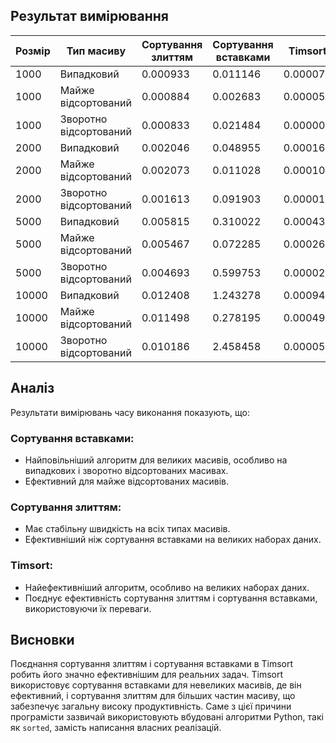 ## Результат вимірювання

| Розмір | Тип масиву              | Сортування злиттям | Сортування вставками | Timsort   |
|--------|-------------------------|--------------------|----------------------|-----------|
| 1000   | Випадковий              | 0.000933           | 0.011146             | 0.000079  |
| 1000   | Майже відсортований     | 0.000884           | 0.002683             | 0.000052  |
| 1000   | Зворотно відсортований  | 0.000833           | 0.021484             | 0.000007  |
| 2000   | Випадковий              | 0.002046           | 0.048955             | 0.000164  |
| 2000   | Майже відсортований     | 0.002073           | 0.011028             | 0.000103  |
| 2000   | Зворотно відсортований  | 0.001613           | 0.091903             | 0.000019  |
| 5000   | Випадковий              | 0.005815           | 0.310022             | 0.000439  |
| 5000   | Майже відсортований     | 0.005467           | 0.072285             | 0.000261  |
| 5000   | Зворотно відсортований  | 0.004693           | 0.599753             | 0.000027  |
| 10000  | Випадковий              | 0.012408           | 1.243278             | 0.000941  |
| 10000  | Майже відсортований     | 0.011498           | 0.278195             | 0.000498  |
| 10000  | Зворотно відсортований  | 0.010186           | 2.458458             | 0.000056  |

## Аналіз

Результати вимірювань часу виконання показують, що:

### Сортування вставками:
- Найповільніший алгоритм для великих масивів, особливо на випадкових і зворотно відсортованих масивах.
- Ефективний для майже відсортованих масивів.

### Сортування злиттям:
- Має стабільну швидкість на всіх типах масивів.
- Ефективніший ніж сортування вставками на великих наборах даних.

### Timsort:
- Найефективніший алгоритм, особливо на великих наборах даних.
- Поєднує ефективність сортування злиттям і сортування вставками, використовуючи їх переваги.

## Висновки

Поєднання сортування злиттям і сортування вставками в Timsort робить його значно ефективнішим для реальних задач. Timsort використовує сортування вставками для невеликих масивів, де він ефективний, і сортування злиттям для більших частин масиву, що забезпечує загальну високу продуктивність. Саме з цієї причини програмісти зазвичай використовують вбудовані алгоритми Python, такі як `sorted`, замість написання власних реалізацій.
